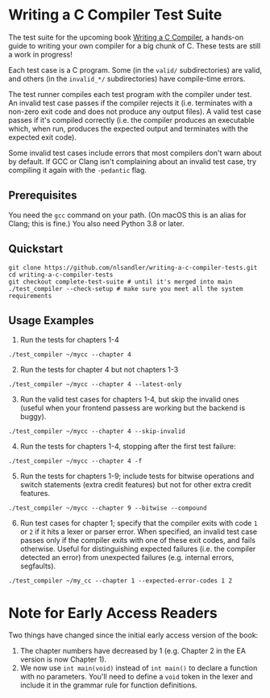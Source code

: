 # Writing a C Compiler Test Suite

The test suite for the upcoming book [Writing a C Compiler](https://nostarch.com/writing-c-compiler), a hands-on guide to writing your own compiler for a big chunk of C. These tests are still a work in progress!

Each test case is a C program. Some (in the `valid/` subdirectories) are valid, and others (in the `invalid_*/` subdirectories) have compile-time errors.

The test runner compiles each test program with the compiler under test. An invalid test case passes if the compiler rejects it (i.e. terminates with a non-zero exit code and does not produce any output files). A valid test case passes if it's compiled correctly (i.e. the compiler produces an executable which, when run, produces the expected output and terminates with the expected exit code).

Some invalid test cases include errors that most compilers don't warn about by default. If GCC or Clang isn't complaining about an invalid test case, try compiling it again with the `-pedantic` flag.

## Prerequisites
You need the `gcc` command on your path. (On macOS this is an alias for Clang; this is fine.) You also need Python 3.8 or later.
## Quickstart

```
git clone https://github.com/nlsandler/writing-a-c-compiler-tests.git
cd writing-a-c-compiler-tests
git checkout complete-test-suite # until it's merged into main
./test_compiler --check-setup # make sure you meet all the system requirements
```

## Usage Examples


1. Run the tests for chapters 1-4
```
./test_compiler ~/mycc --chapter 4
```

2. Run the tests for chapter 4 but not chapters 1-3

```
./test_compiler ~/mycc --chapter 4 --latest-only
```

3. Run the valid test cases for chapters 1-4, but skip the invalid ones (useful when your frontend passess are working but the backend is buggy).

```
./test_compiler ~/mycc --chapter 4 --skip-invalid
```

4. Run the tests for chapters 1-4, stopping after the first test failure:

```
./test_compiler ~/mycc --chapter 4 -f
```

5. Run the tests for chapters 1-9; include tests for bitwise operations and switch statements (extra credit features) but not for other extra credit features.

```
./test_compiler ~/mycc --chapter 9 --bitwise --compound
```

6. Run test cases for chapter 1; specify that the compiler exits with code `1` or `2` if it hits a lexer or parser error. When specified, an invalid test case passes only if the compiler exits with one of these exit codes, and fails otherwise. Useful for distinguishing expected failures (i.e. the compiler detected an error) from unexpected failures (e.g. internal errors, segfaults).

```
./test_compiler ~/my_cc --chapter 1 --expected-error-codes 1 2
```

# Note for Early Access Readers

Two things have changed since the initial early access version of the book:
1. The chapter numbers have decreased by 1 (e.g. Chapter 2 in the EA version is now Chapter 1).
2. We now use `int main(void)` instead of `int main()` to declare a function with no parameters. You'll need to define a `void` token in the lexer and include it in the grammar rule for function definitions.
